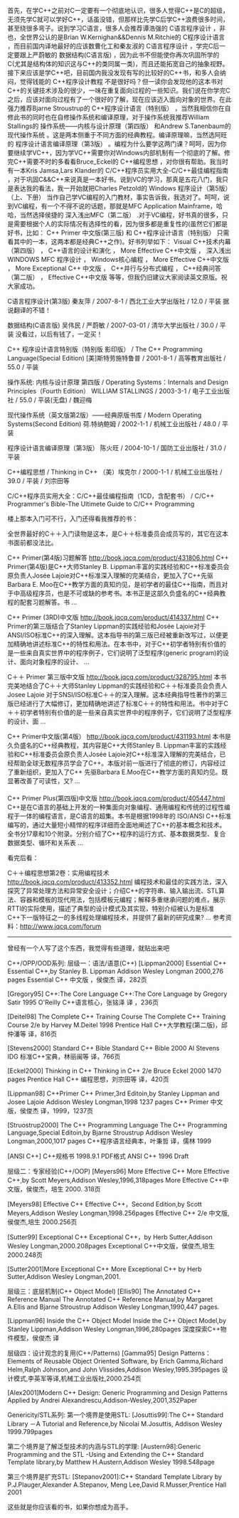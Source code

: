 
首先，在学C++之前对C一定要有一个彻底地认识，很多人觉得C++是C的超级，无须先学C就可以学好C++，话虽没错，但那样比先学C后学C++浪费很多时间，甚至绕很多弯子。说到学习C语言，很多人会推荐谭浩强的 C语言程序设计 ，非也，全世界公认的是Brian W.Kernighan&&Dennis M.Ritchie的 C程序设计语言 ，而目前国内译地最好的应该数曹化工和秦友淑的 C语言程序设计 ，学完C后一定要跟上严蔚敏的 数据结构(C语言版) ，因为此书不但能使你再次巩固所学的C(尤其是结构体的知识这与C++的类同属一类)，而且还能拓宽自己的抽象视野。接下来应该是学C++吧，目前国内我没发现有写的比较好的C++书，和多人会纳闷，觉得钱能的 C++程序设计教程 不是很好吗？但一读你会发现他的这本书对C++的关键技术涉及的很少，一味在重复面向过程的一些知识。我们说在你学完C之后，应该对面向过程有了一个很好的了解，现在应该迈入面向对象的世界。在此强力推荐Bjarne Stroustrup的 C++程序设计语言（特别版） ，当然我相信你在自修此书的同时也在自修操作系统和编译原理，对于操作系统我推荐William Stallings的 操作系统――内核与设计原理（第四版） 和Andrew S.Tanenbaum的 现代操作系统 。这是两本侧重于不同方面的经典教程。编译原理嘛，当然选阿旺的 程序设计语言编译原理（第3版） 。编程为什么要学这两门课？呵呵，因为你要继续学VC++，因为学VC++需要你对Windows内部机制有一个彻底的了解。修完C++需要不时的多看看Bruce_Eckel的 C++编程思想 ，对你很有帮助。我当时有一本Kris Jamsa,Lars Klander的 C/C++程序员实用大全-C/C++最佳编程指南 ，对于巩固C&&C++来说真是一本好书。说到VC的学习，那真是五花八门，我只是表达我的看法，我一开始就把Charles Petzold的 Windows 程序设计（第5版）（上、下册） 当作自己学VC编程的入门教材，事实告诉我，我选对了。呵呵，说到VC编程，有一个不得不说的话题，那就是MFC Application Mainframe，哈哈，当然选择侯捷的 深入浅出MFC（第二版） .对于VC编程，好书真的很多，只是需要根据个人的实际情况有选择性的看，因为很多都是重复性的(虽然它们都是好书，比如： C++ Primer 中文版(第三版) 和 C++程序设计语言（特别版） 只需看其中的一本，这两本都是经典C++之作)。好书列举如下： Visual C++技术内幕（第四版） ， C++语言的设计和演化 ， More Effective C++中文版 ， 深入浅出 WINDOWS MFC 程序设计 ， Windows核心编程 ， More Effective C++中文版 ， More Exceptional C++ 中文版 ， C++并行与分布式编程 ， C++经典问答（第二版） ， Effective C++中文版 等等，但我仍旧建议大家阅读英文原版。祝大家成功。 


  C语言程序设计(第3版)
秦友萍 / 2007-8-1 / 西北工业大学出版社 / 12.0 / 平装
据说翻译的不错！
 


数据结构(C语言版)
吴伟民 / 严蔚敏 / 2007-03-01 / 清华大学出版社 / 30.0 / 平装
没看过，以后有钱了，一定买！
 


C++ 程序设计语言特别版（特别版 影印版） / The C++ Programming Language(Special Edition)
[美]斯特劳施特鲁普 / 2001-8-1 / 高等教育出版社 / 55.0 / 平装
 


操作系统: 内核与设计原理 第四版 / Operating Systems：Internals and Design Principles（Fourth Edition）
WILLIAM STALLINGS / 2003-3-1 / 电子工业出版社 / 55.0 / 平装(无盘) / 魏迎梅
 

现代操作系统（英文版第2版）――经典原版书库 / Modern Operating Systems(Second Edition)
荷.特纳鲍姆 / 2002-1-1 / 机械工业出版社 / 48.0 / 平装
 


程序设计语言编译原理（第3版）
陈火旺 / 2004-10-1 / 国防工业出版社 / 31.0 / 平装
 


C++编程思想 / Thinking in C++
（美）埃克尔 / 2000-1-1 / 机械工业出版社 / 39.0 / 平装 / 刘宗田等
 

C/C++程序员实用大全：C/C++最佳编程指南（1CD，含配套书） / C/C++ Programmer's Bible-The Ultimete Guide to C/C++ Programming 



楼上那本入门可不行，入门还得看我推荐的书： 

全世界最好的C＋＋入门读物是这本，是C＋＋标准委员会成员写的，其它在这本书面前都没法比。 

C++ Primer(第4版)习题解答 
http://book.jqcq.com/product/431806.html 
C++ Primer(第4版)是C++大师Stanley B. Lippman丰富的实践经验和C++标准委员会原负责人Josée Lajoie对C++标准深入理解的完美结合，更加入了C++先驱Barbara E. Moo在C++教学方面的真知灼见，是初学者的最佳C++指南，而且对于中高级程序员，也是不可或缺的参考书。本书正是这部久负盛名的C++经典教程的配套习题解答。书 ... 

C++ Primer (3RD)中文版 
http://book.jqcq.com/product/414337.html 
C++ Primer的第三版结合了Stanley Lippman的实践经验和Josée Lajoie对于ANSI/ISO标准C++的深入理解。这本指导书的第三版已经被重新改写过，以便更加精确地讲述标准C++的特性和用法。在本书中，对于C++初学者特别有价值的是一些来自真实世界中的程序例子，它们说明了泛型程序(generic program)的设计、面向对象程序的设计、 ... 

C＋＋ Primer 第三版中文版 
http://book.jqcq.com/product/328795.html 
本书完美地结合了C＋＋大师Stanley Lippman的实践经验和C＋＋标准委员会负责人Josee Lajoie 对于SNSI/ISO标准C＋＋的深入理解。这本经典指导性著作的第三版已经进行了大幅修订，更加精确地讲述了标准C＋＋的特性和用法。书中对于C＋＋初学者特别有价值的是一些来自真实世界中的程序例子，它们说明了泛型程序的设计、面 ... 

C++ Primer中文版(第4版） 
http://book.jqcq.com/product/431193.html 
本书是久负盛名的C++经典教程，其内容是C++大师Stanley B. Lippman丰富的实践经验和C++标准委员会原负责人Josée Lajoie对C++标准深入理解的完美结合，已经帮助全球无数程序员学会了C++。本版对前一版进行了彻底的修订，内容经过了重新组织，更加入了C++ 先驱Barbara E.Moo在C++教学方面的真知灼见。既显著改善了可读性，又? ... 

C++ Primer Plus(第四版)中文版 
http://book.jqcq.com/product/405447.html 
C++是在C语言的基础上开发的一种集面向对象编程、通用编程和传统的过程性编程于一体的编程语言，是C语言的超集。本书是根据1998年的 ISO/ANSI C++标准编写的，通过大量短小精悍的程序详细而全面地阐述了C++的基本概念和技术。全书分17章和10个附录。分别介绍了C++程序的运行方式、基本数据类型、复合数据类型、循环和关系表 ... 

看完后看： 

C＋＋编程思想第2卷：实用编程技术 
http://book.jqcq.com/product/413352.html 
编程技术和最佳的实践方法，深入探究了异常处理方法和异常安全设计；介绍C++的字符串、输入输出流、STL算法、容器和模板的现代用法，包括模板元编程；解释多重继承问题的难点，展示RTTI的实际使用，描述了典型的设计模式及其实现，特别介绍被认为是标准C++下一版特征之一的多线程处理编程技术，并提供了最新的研究成果? ...
参考资料：http://www.jqcq.com/forum 


---
曾经有一个人写了这个东西，我觉得有些道理，就贴出来吧

C++/OPP/OOD系列:
层级一：语法/语意(C++)
[Lippman2000] Essential C++
Essential C++,by Stanley B. Lippman Addison Wesley Longman 2000,276 pages
Essential C++ 中文版 ，侯俊杰 译，282页 

[Gregory95] C++:The Core Language
C++:The Core Language by Gregory Satir 1995 O'Reilly
C++语言核心，张铭泽 译 ，236页

[Deitel98] The Complete C++ Training Course
The Complete C++ Training Course 2/e by Harvey M.Deitel 1998 Prentice Hall
C++大学教程(第二版)，邱仲潘等 译，816页

[Stevens2000] Standard C++ Bible
Standard C++ Bible   2000  Al Stevens   IDG
标准C++宝典，林丽闽等 译，766页

[Eckel2000] Thinking in C++
Thinking in C++ 2/e   Bruce Eckel  2000 1470 pages Prentice Hall
C++ 编程思想，刘宗田等 译，420页

[Lippman98] C++Primer
C++ Primer,3rd Editoin,by Stanley Lippman and Josee Lajoie
Addison Wesley Longman,1998 1237 pages
C++ Primer 中文版，侯俊杰 译，1999，1237页

[Struostrup2000] The C++ Programming Language
The C++ Programming Language,Special Editoin,by Bjarne Stroustrup
Addison Wesley Longman,2000,1017 pages
C++程序语言经典本，叶秉哲 译，儒林 1999

[ANSI C++] C++规格书 1998.9.1 PDF格式
ANSI C++ 1996 Draft


层级二：专家经验(C++/OOP)
[Meyers96] More Effective C++
More Effective C++,by Scott Meyers,Addison Wesley,1996,318pages
More Effective C++中文版，侯俊杰，培生 2000. 318页

[Meyers98] Effective C++
Effective C++，Second Edition,by Scott Meyers,Addison Wesley Longman,1998.256pages
Effective C++ 2/e 中文版,侯俊杰,培生 2000.256页

[Sutter99] Exceptional C++
Exceptional C++，by Herb Sutter,Addison Wesley Longman,2000.208pages
Exceptional C++中文版，侯俊杰,培生 2000.248页

[Sutter2001]More Exceptional C++
More Exceptional C++ by Herb Sutter,Addison Wesley Longman,2001.

层级三：底层机制(C++ Object Model)
[Ellis90] The Annotated C++ Reference Manual
The Annotated C++ Reference Manual,by Margaret A.Ellis and Bjarne Stroustrup
Addison Wesley Longman,1990,447 pages.

[Lippman96] Inside the C++ Object Model
Inside the C++ Object Model,by Stanley Lippman,Addison Wesley Longman,1996,280pages
深度探索C++物件模型，侯俊杰 译


层级四：设计观念的复用(C++/Patterns)
[Gamma95] Design Patterns：Elements of Reusable Object Oriented Software,
by Erich Gamma,Richard Helm,Ralph Johnson,and John Vlissides,Addison Wesley,1995.395pages
设计模式,李英军等译,机械工业出版社,2000.254页

[Alex2001]Modern C++ Design: Generic Programming and Design Patterns Applied
by Andrei Alexandrescu,Addison-Wesley,2001,352Paper


Genericity/STL系列:
第一个境界是使用STL:
[Josuttis99]:The C++ Standard Library －A Tutorial and Reference,by Nicolai M.Josuttis,
Addison Wesley 1999.799pages

第二个境界是了解泛型技术的内涵与STL的学理:
[Austern98]:Generic Programming and the STL -Using and Extending the C++ Standard
Template library,by Matthew H.Austern,Addison Wesley 1998.548page


第三个境界是扩充STL:
[Stepanov2001]:C++ Standard Template Library by P.J.Plauger,Alexander A.Stepanov,
Meng Lee,David R.Musser,Prentice Hall 2001

这些就是你应该看的书，如果你想成为高手。






